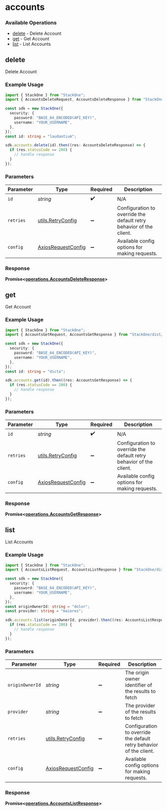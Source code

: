 # accounts

### Available Operations

* [delete](#delete) - Delete Account
* [get](#get) - Get Account
* [list](#list) - List Accounts

## delete

Delete Account

### Example Usage

```typescript
import { StackOne } from "StackOne";
import { AccountsDeleteRequest, AccountsDeleteResponse } from "StackOne/dist/sdk/models/operations";

const sdk = new StackOne({
  security: {
    password: "BASE_64_ENCODED(API_KEY)",
    username: "YOUR_USERNAME",
  },
});
const id: string = "laudantium";

sdk.accounts.delete(id).then((res: AccountsDeleteResponse) => {
  if (res.statusCode == 200) {
    // handle response
  }
});
```

### Parameters

| Parameter                                                           | Type                                                                | Required                                                            | Description                                                         |
| ------------------------------------------------------------------- | ------------------------------------------------------------------- | ------------------------------------------------------------------- | ------------------------------------------------------------------- |
| `id`                                                                | *string*                                                            | :heavy_check_mark:                                                  | N/A                                                                 |
| `retries`                                                           | [utils.RetryConfig](../../models/utils/retryconfig.md)              | :heavy_minus_sign:                                                  | Configuration to override the default retry behavior of the client. |
| `config`                                                            | [AxiosRequestConfig](https://axios-http.com/docs/req_config)        | :heavy_minus_sign:                                                  | Available config options for making requests.                       |


### Response

**Promise<[operations.AccountsDeleteResponse](../../models/operations/accountsdeleteresponse.md)>**


## get

Get Account

### Example Usage

```typescript
import { StackOne } from "StackOne";
import { AccountsGetRequest, AccountsGetResponse } from "StackOne/dist/sdk/models/operations";

const sdk = new StackOne({
  security: {
    password: "BASE_64_ENCODED(API_KEY)",
    username: "YOUR_USERNAME",
  },
});
const id: string = "dicta";

sdk.accounts.get(id).then((res: AccountsGetResponse) => {
  if (res.statusCode == 200) {
    // handle response
  }
});
```

### Parameters

| Parameter                                                           | Type                                                                | Required                                                            | Description                                                         |
| ------------------------------------------------------------------- | ------------------------------------------------------------------- | ------------------------------------------------------------------- | ------------------------------------------------------------------- |
| `id`                                                                | *string*                                                            | :heavy_check_mark:                                                  | N/A                                                                 |
| `retries`                                                           | [utils.RetryConfig](../../models/utils/retryconfig.md)              | :heavy_minus_sign:                                                  | Configuration to override the default retry behavior of the client. |
| `config`                                                            | [AxiosRequestConfig](https://axios-http.com/docs/req_config)        | :heavy_minus_sign:                                                  | Available config options for making requests.                       |


### Response

**Promise<[operations.AccountsGetResponse](../../models/operations/accountsgetresponse.md)>**


## list

List Accounts

### Example Usage

```typescript
import { StackOne } from "StackOne";
import { AccountsListRequest, AccountsListResponse } from "StackOne/dist/sdk/models/operations";

const sdk = new StackOne({
  security: {
    password: "BASE_64_ENCODED(API_KEY)",
    username: "YOUR_USERNAME",
  },
});
const originOwnerId: string = "dolor";
const provider: string = "maiores";

sdk.accounts.list(originOwnerId, provider).then((res: AccountsListResponse) => {
  if (res.statusCode == 200) {
    // handle response
  }
});
```

### Parameters

| Parameter                                                           | Type                                                                | Required                                                            | Description                                                         |
| ------------------------------------------------------------------- | ------------------------------------------------------------------- | ------------------------------------------------------------------- | ------------------------------------------------------------------- |
| `originOwnerId`                                                     | *string*                                                            | :heavy_minus_sign:                                                  | The origin owner identifier of the results to fetch                 |
| `provider`                                                          | *string*                                                            | :heavy_minus_sign:                                                  | The provider of the results to fetch                                |
| `retries`                                                           | [utils.RetryConfig](../../models/utils/retryconfig.md)              | :heavy_minus_sign:                                                  | Configuration to override the default retry behavior of the client. |
| `config`                                                            | [AxiosRequestConfig](https://axios-http.com/docs/req_config)        | :heavy_minus_sign:                                                  | Available config options for making requests.                       |


### Response

**Promise<[operations.AccountsListResponse](../../models/operations/accountslistresponse.md)>**

